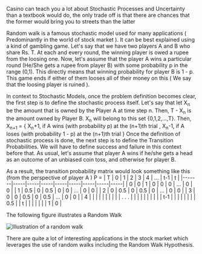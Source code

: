 Casino can teach you a lot about Stochastic Processes and Uncertainty than a textbook would do, the only trade off is that there are chances that the former would bring you to streets than the latter

Random walk is a famous stochastic model used for many applications ( Predominantly in the world of stock market ). It can be best explained using a kind of gambling game. Let's say that we have two players A and B who share Rs. T.  At each and every round, the winning player is owed a rupee from the loosing one. Now, let's assume that the player A wins a particular round (He/She gets a rupee from player B) with some probability p in the range (0,1). This directly means that winning probability for player B is 1 - p. This game ends if either of them looses all of their money on this ( We say that the loosing player is ruined ). 

In context to Stochastic Models, once the problem definition becomes clear, the first step is to define the stochastic process itself. Let's say that let X<sub>n</sub> be the amount that is owned by the Player A at time step n. Then, T - X<sub>n</sub> is the amount owned by Player B. X<sub>n</sub> will belong to this set {0,1,2,...,T}. Then, 
				X<sub>n+1</sub> = {
						X<sub>n</sub>+1, if A wins (with probability p) at the (n+1)th trial ,
						X<sub>n</sub>-1, if A loses (with probability 1 - p) at the (n+1)th trial
					}
Once the definition of stochastic process is done, the next step is to define the Transition Probabilities. We will have to define success and failure in this context before that. As usual, let's assume that player A wins if he/she gets a head as an outcome of an unbiased coin toss, and otherwise for player B. 

As a result, the transition probability matrix would look something like this (from the perspective of player A )
P   = 
| T     | 0   | 1   | 2   | 3   | 4   | ... | t-1 | t   |
|-------|-----|-----|-----|-----|-----|-----|-----|-----|
| 0     | 0   | 1   | 0   | 0   | 0   | ... | 0   | 0   |
| 1     | 0.5 | 0   | 0.5 | 0   | 0   | ... | 0   | 0   |
| 2     | 0   | 0.5 | 0   | 0.5 | 0   | ... | 0   | 0   |
| 3     | 0   | 0   | 0.5 | 0   | 0.5 | ... | 0   | 0   |
| 4     |     |     |     |     |     |     |     |     |
| . . . |     |     |     |     |     |     |     |     |
| t-1   |     |     |     |     |     |     |     | 0.5 |
| t     |     |     |     |     |     |     | 1   | 0   |


The following figure illustrates a Random Walk

![Illustration of a random walk](https://web.mit.edu/8.334/www/grades/projects/projects17/OscarMickelin/randomWalk.gif)

There are quite a lot of interesting applications in the stock market which leverages the use of random walks including the Random Walk Hypothesis. 